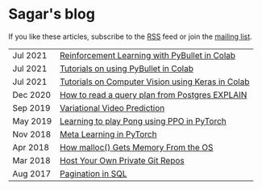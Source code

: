 # Sagar's blog

If you like these articles, subscribe to the [RSS](/blog/atom.xml) feed or
join the <a href="http://eepurl.com/doq18z" rel="nofollow" target="_blank">mailing list</a>.

|          |                                                                                       |
|----------|---------------------------------------------------------------------------------------|
| Jul 2021 | [Reinforcement Learning with PyBullet in Colab](/blog/rl-with-pybullet/)              |
| Jul 2021 | [Tutorials on using PyBullet in Colab](/blog/pybullet-colab-tutorials/)               |
| Jul 2021 | [Tutorials on Computer Vision using Keras in Colab](/blog/cv-keras-tutorials/)        |
| Dec 2020 | [How to read a query plan from Postgres EXPLAIN](/blog/how-to-read-postgres-explain/) |
| Sep 2019 | [Variational Video Prediction](/blog/variational-video-prediction/)                   |
| May 2019 | [Learning to play Pong using PPO in PyTorch](/blog/pong-ppo/)                         |
| Nov 2018 | [Meta Learning in PyTorch](/blog/meta-learning-in-pytorch/)                           |
| Apr 2018 | [How malloc() Gets Memory From the OS](/blog/how-malloc-gets-memory-from-os/)         |
| Mar 2018 | [Host Your Own Private Git Repos](/blog/host-your-own-private-git-repos/)             |
| Aug 2017 | [Pagination in SQL](/blog/sql-pagination/)                                            |

